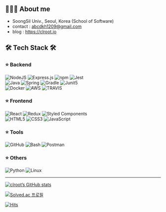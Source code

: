 ## 👨🏽‍💻 About me
- SoongSil Univ., Seoul, Korea (School of Software)
- contact : abcdkh1209@gmail.com
- blog : https://clroot.io
  
## 🛠 Tech Stack 🛠 
### ⭐️ Backend
![NodeJS](https://img.shields.io/badge/node.js-6DA55F?style=for-the-badge&logo=node.js&logoColor=white) ![Express.js](https://img.shields.io/badge/express.js-%23404d59.svg?style=for-the-badge&logo=express&logoColor=%2361DAFB) ![npm](https://img.shields.io/badge/npm-%23333333.svg?style=for-the-badge&logo=npm&logoColor=white) ![Jest](https://img.shields.io/badge/jest-%23907F7F.svg?style=for-the-badge&logo=jest&logoColor=white)
<br/>
![Java](https://img.shields.io/badge/Java-%23f89820.svg?style=for-the-badge&logo=java&logoColor=white) ![Spring](https://img.shields.io/badge/Spring-%236db33f.svg?style=for-the-badge&logo=spring&logoColor=white) ![Gradle](https://img.shields.io/badge/gradle-%2302303A.svg?style=for-the-badge&logo=gradle&logoColor=white) ![Junit5](https://img.shields.io/badge/junit5-%23ba3925.svg?style=for-the-badge&logo=junit5&logoColor=white)
<br/>
![Docker](https://img.shields.io/badge/Docker-%230db7ed.svg?style=for-the-badge&logo=docker&logoColor=white) ![AWS](https://img.shields.io/badge/AWS-%23ff9900.svg?style=for-the-badge&logo=amazon&logoColor=white) ![TRAVIS](https://img.shields.io/badge/Travis-%233eaaaf.svg?style=for-the-badge&logo=travis&logoColor=white)

### ⭐️ Frontend
![React](https://img.shields.io/badge/react-%2320232a.svg?style=for-the-badge&logo=react&logoColor=%2361DAFB) ![Redux](https://img.shields.io/badge/redux-%23593d88.svg?style=for-the-badge&logo=redux&logoColor=white) ![Styled Components](https://img.shields.io/badge/styled--components-DB7093?style=for-the-badge&logo=styled-components&logoColor=white)
<br/>
![HTML5](https://img.shields.io/badge/html5-%23E34F26.svg?style=for-the-badge&logo=html5&logoColor=white) ![CSS3](https://img.shields.io/badge/css3-%231572B6.svg?style=for-the-badge&logo=css3&logoColor=white) ![JavaScript](https://img.shields.io/badge/javascript-%23323330.svg?style=for-the-badge&logo=javascript&logoColor=%23F7DF1E)  

### ⭐️ Tools
![GitHub](https://img.shields.io/badge/github-%23121011.svg?style=for-the-badge&logo=github&logoColor=white) ![Bash](https://img.shields.io/badge/-%23!%2Fbin%2Fbash-%231f425f.svg?style=for-the-badge&logo=terminal&logoColor=white) ![Postman](https://img.shields.io/badge/Postman-FF6C37?style=for-the-badge&logo=postman&logoColor=white)

### ⭐️ Others
![Python](https://img.shields.io/badge/python-3670A0?style=for-the-badge&logo=python&logoColor=ffdd54) ![Linux](https://img.shields.io/badge/Linux-FCC624?style=for-the-badge&logo=linux&logoColor=black)

---

[![clroot’s GitHub stats](https://github-readme-stats.vercel.app/api?username=clroot&theme=slateorange)](https://github.com/anuraghazra/github-readme-stats)

[![Solved.ac 프로필](http://mazassumnida.wtf/api/generate_badge?boj=abcdkh1209)](https://solved.ac/abcdkh1209)

[![Hits](https://hits.seeyoufarm.com/api/count/incr/badge.svg?url=https%3A%2F%2Fgithub.com%2Fclroot&count_bg=%2379C83D&title_bg=%23555555&icon=&icon_color=%23E7E7E7&title=hits&edge_flat=false)](https://hits.seeyoufarm.com)

